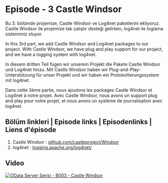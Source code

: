 # Episode - 3 Castle Windsor

Bu 3. bölümde projemize, Castle Windsor ve Log4net paketlerini ekliyoruz. Castle Windsor ile projemize tak çalıştır desteği gelirken, log4net ile loglama sistemimiz oluyor.

In this 3rd part, we add Castle Windsor and Log4net packages to our project. With Castle Windsor, we have plug and play support for our project, and we have a logging system with log4net.

In diesem dritten Teil fügen wir unserem Projekt die Pakete Castle Windsor und Log4net hinzu. Mit Castle Windsor haben wir Plug-and-Play-Unterstützung für unser Projekt und wir haben ein Protokollierungssystem mit log4net.

Dans cette 3ème partie, nous ajoutons les packages Castle Windsor et Log4net à notre projet. Avec Castle Windsor, nous avons un support plug and play pour notre projet, et nous avons un système de journalisation avec log4net.

## Bölüm linkleri | Episode links | Episodenlinks | Liens d'épisode

1. Castle Windsor : [github.com/castleproject/Windsor](https://github.com/castleproject/Windsor)
2. log4net : [logging.apache.org/log4net/](http://logging.apache.org/log4net/)

## Video  

[![OData Server Serisi - B003 - Castle Windsor](https://i.ytimg.com/vi_webp/FfObuuxZ8Qg/maxresdefault.webp)](http://www.youtube.com/watch?v=FfObuuxZ8Qg)
